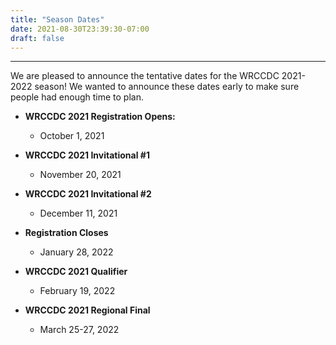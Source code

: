 ```yaml
---
title: "Season Dates"
date: 2021-08-30T23:39:30-07:00
draft: false
---
```

<hr>
We are pleased to announce the tentative dates for the WRCCDC 2021-2022 season! We wanted to announce these dates early to make sure people had enough time to plan.
<!--more-->

- **WRCCDC 2021 Registration Opens:**
  - October 1, 2021

- **WRCCDC 2021 Invitational #1**
  - November 20, 2021

- **WRCCDC 2021 Invitational #2**
  - December 11, 2021

- **Registration Closes**
  - January 28, 2022

- **WRCCDC 2021 Qualifier**
  - February 19, 2022

- **WRCCDC 2021 Regional Final**
  - March 25-27, 2022
